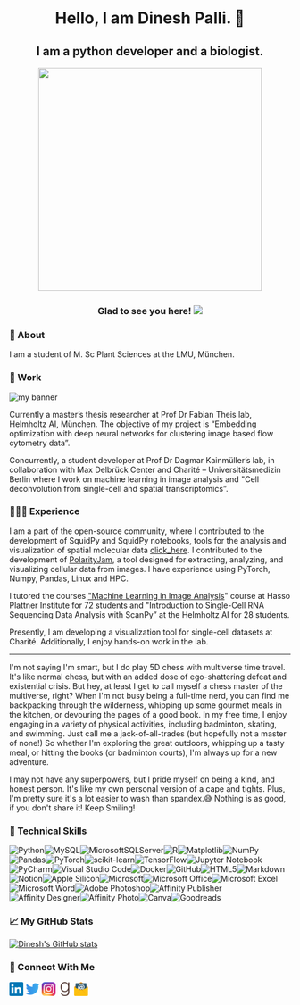 <!-- <p align="center">

<img width= "2475" height="235" src="https://user-images.githubusercontent.com/62892012/210447754-78ce2218-a970-43dd-a115-987700aa330c.png" alt="my banner">

</p> -->

<h1 align="center"> Hello, I am Dinesh Palli. 👋</h1>
<h2 align="center"> I am a python developer and a biologist.</h2>


<p align="center">
    <img width="400" height="400" src="https://user-images.githubusercontent.com/62892012/210447937-adf29dd9-60e5-40c0-8d00-57d7e39d8d68.png" />
</p>

<h3 align="center"> Glad to see you here! <img src="https://api.visitorbadge.io/api/visitors?path=https%3A%2F%2Fgithub.com%2Fdineshpalli%2F&label=Visitors&labelColor=%23ff8a65&countColor=%232ccce4&style=plastic" /> </h3>

<h3> 📜 About </h3>
I am a student of M. Sc Plant Sciences at the LMU, München.

<h3> 📍 Work </h3>
<p align=”center”>
    <img width= "2475" height="220" src="https://user-images.githubusercontent.com/62892012/234931285-58921b8c-feae-47f0-a807-34d490af6264.png" alt="my banner">
</p>
Currently a master’s thesis researcher at Prof Dr Fabian Theis lab, Helmholtz AI, München. The objective of my project is “Embedding optimization with deep neural networks for clustering image based flow cytometry data”.

Concurrently, a student developer at Prof Dr Dagmar Kainmüller’s lab, in collaboration with Max Delbrück Center and Charité – Universitätsmedizin Berlin where I work on machine learning in image analysis and "Cell deconvolution from single-cell and spatial transcriptomics”. 
<h3> 🧑🏻‍💻 Experience </h3>
<p>I am a part of the open-source community, where I contributed to the development of SquidPy and SquidPy notebooks, tools for the analysis and visualization of spatial molecular data <a href="https://github.com/scverse/squidpy/blob/main/squidpy/read/_read.py" target="_blank" rel="noopener noreferrer">click_here</a>. I contributed to the development of <a href="https://polarityjam.readthedocs.io/en/latest/" target="_blank" rel="noopener noreferrer">PolarityJam</a>, a tool designed for extracting, analyzing, and visualizing cellular data from images. I have experience using PyTorch, Numpy, Pandas, Linux and HPC.</p>

<p>I tutored the courses <a href="https://hpi.de/studium/im-studium/lehrveranstaltungen/digital-health-ma/lehrveranstaltung/sose-23-3796-machine-learning-for-image-analysis.html" target="_blank" rel="noopener noreferrer"> "Machine Learning in Image Analysis</a>" course at Hasso Plattner Institute for 72 students and "Introduction to Single-Cell RNA Sequencing Data Analysis with ScanPy” at the Helmholtz AI for 28 students.</p>

<p>Presently, I am developing a visualization tool for single-cell datasets at Charité. Additionally, I enjoy hands-on work in the lab. </p>

----

<p> I'm not saying I'm smart, but I do play 5D chess with multiverse time travel. It's like normal chess, but with an added dose of ego-shattering defeat and existential crisis. But hey, at least I get to call myself a chess master of the multiverse, right? When I'm not busy being a full-time nerd, you can find me backpacking through the wilderness, whipping up some gourmet meals in the kitchen, or devouring the pages of a good book. In my free time, I enjoy engaging in a variety of physical activities, including badminton, skating, and swimming. Just call me a jack-of-all-trades (but hopefully not a master of none!) So whether I'm exploring the great outdoors, whipping up a tasty meal, or hitting the books (or badminton courts), I'm always up for a new adventure.</p>

<p> I may not have any superpowers, but I pride myself on being a kind, and honest person. It's like my own personal version of a cape and tights. Plus, I'm pretty sure it's a lot easier to wash than spandex.😅 Nothing is as good, if you don't share it! Keep Smiling! </p>

### 💼 Technical Skills
![Python](https://img.shields.io/badge/python-3670A0?style=for-the-badge&logo=python&logoColor=ffdd54)![MySQL](https://img.shields.io/badge/mysql-%2300f.svg?style=for-the-badge&logo=mysql&logoColor=white)![MicrosoftSQLServer](https://img.shields.io/badge/Microsoft%20SQL%20Sever-CC2927?style=for-the-badge&logo=microsoft%20sql%20server&logoColor=white)![R](https://img.shields.io/badge/r-%23276DC3.svg?style=for-the-badge&logo=r&logoColor=white)![Matplotlib](https://img.shields.io/badge/Matplotlib-%23ffffff.svg?style=for-the-badge&logo=Matplotlib&logoColor=black)![NumPy](https://img.shields.io/badge/numpy-%23013243.svg?style=for-the-badge&logo=numpy&logoColor=white)![Pandas](https://img.shields.io/badge/pandas-%23150458.svg?style=for-the-badge&logo=pandas&logoColor=white)![PyTorch](https://img.shields.io/badge/PyTorch-%23EE4C2C.svg?style=for-the-badge&logo=PyTorch&logoColor=white)![scikit-learn](https://img.shields.io/badge/scikit--learn-%23F7931E.svg?style=for-the-badge&logo=scikit-learn&logoColor=white)![TensorFlow](https://img.shields.io/badge/TensorFlow-%23FF6F00.svg?style=for-the-badge&logo=TensorFlow&logoColor=white)![Jupyter Notebook](https://img.shields.io/badge/jupyter-%23FA0F00.svg?style=for-the-badge&logo=jupyter&logoColor=white)![PyCharm](https://img.shields.io/badge/pycharm-143?style=for-the-badge&logo=pycharm&logoColor=black&color=black&labelColor=green)![Visual Studio Code](https://img.shields.io/badge/Visual%20Studio%20Code-0078d7.svg?style=for-the-badge&logo=visual-studio-code&logoColor=white)![Docker](https://img.shields.io/badge/Docker-2CA5E0?style=for-the-badge&logo=docker&logoColor=white)![GitHub](https://img.shields.io/badge/github-%23121011.svg?style=for-the-badge&logo=github&logoColor=white)![HTML5](https://img.shields.io/badge/html5-%23E34F26.svg?style=for-the-badge&logo=html5&logoColor=white)![Markdown](https://img.shields.io/badge/markdown-%23000000.svg?style=for-the-badge&logo=markdown&logoColor=white)![Notion](https://img.shields.io/badge/Notion-%23000000.svg?style=for-the-badge&logo=notion&logoColor=white)![Apple Silicon](https://img.shields.io/badge/apple%20silicon-333333?style=for-the-badge&logo=apple&logoColor=white)![Microsoft](https://img.shields.io/badge/Microsoft-0078D4?style=for-the-badge&logo=microsoft&logoColor=white)![Microsoft Office](https://img.shields.io/badge/Microsoft_Office-D83B01?style=for-the-badge&logo=microsoft-office&logoColor=white)![Microsoft Excel](https://img.shields.io/badge/Microsoft_Excel-217346?style=for-the-badge&logo=microsoft-excel&logoColor=white)![Microsoft Word](https://img.shields.io/badge/Microsoft_Word-2B579A?style=for-the-badge&logo=microsoft-word&logoColor=white)![Adobe Photoshop](https://img.shields.io/badge/adobe%20photoshop-%2331A8FF.svg?style=for-the-badge&logo=adobe%20photoshop&logoColor=white)![Affinity Publisher](https://img.shields.io/badge/affinitypublisher-red.svg?style=for-the-badge&logo=affinity-publisher&logoColor=white)![Affinity Designer](https://img.shields.io/badge/affinity%20desginer-%231B72BE.svg?style=for-the-badge&logo=affinity-designer&logoColor=white)![Affinity Photo](https://img.shields.io/badge/affinityphoto-%237E4DD2.svg?style=for-the-badge&logo=affinity-photo&logoColor=white)![Canva](https://img.shields.io/badge/Canva-%2300C4CC.svg?style=for-the-badge&logo=Canva&logoColor=white)![Goodreads](https://img.shields.io/badge/Goodreads-372213?style=for-the-badge&logo=goodreads&logoColor=white)

### 📈 My GitHub Stats
<!--

<img height="180em" src="https://github-readme-stats.vercel.app/api?username=dineshpalli&show_icons=true&hide_border=true&&count_private=true&include_all_commits=true" />

-->

[![Dinesh's GitHub stats](https://github-readme-stats.vercel.app/api?username=dineshpalli&count_private=true&show_icons=true&theme=dracula)](https://github.com/dineshpalli/)


### 🤝 Connect With Me
<a href="https://www.linkedin.com/in/dineshpalli/"><img width="25" height="25" align=”left” src="https://github.com/dineshpalli/dineshpalli/blob/main/imagesandicons/LinkedIn_Icon.png" alt="Dinesh Palli | LinkedIn" width=”21px”/></a>        <a href="https://twitter.com/Dinesh_Palli"><img width="25" height="25" align=”left” src="https://github.com/dineshpalli/dineshpalli/blob/main/imagesandicons/Twitter_Icon.png" alt="Dinesh Palli | Twitter" width=”21px”/></a>      <a href="https://www.instagram.com/dinesh_palli/"><img width="25" height="25" align=”left” src="https://github.com/dineshpalli/dineshpalli/blob/main/imagesandicons/Instagram_Icon.png" alt="Dinesh Palli | Instagram" width=”21px”/></a>   <a href="https://www.goodreads.com/dineshpalli"><img width="25" height="25" align=”left” src="https://github.com/dineshpalli/dineshpalli/blob/main/imagesandicons/Goodreads_icon.png" alt="Dinesh Palli | Goodreads" width=”21px”/></a> <a href="mailto:kpkdkr@duck.com"><img width="25" height="25" align=”left” src="https://github.com/dineshpalli/dineshpalli/blob/main/imagesandicons/Email_Logo.png" alt="Dinesh Palli | Email" width=”21px”/></a>
